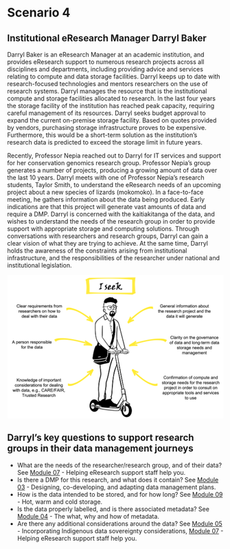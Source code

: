 # Scenario 4

## Institutional eResearch Manager Darryl Baker

Darryl Baker is an eResearch Manager at an academic institution, and provides eResearch support to numerous research projects across all disciplines and departments, including providing advice and services relating to compute and data storage facilities. Darryl keeps up to date with research-focused technologies and mentors researchers on the use of research systems. Darryl manages the resource that is the institutional compute and storage facilities allocated to research. In the last four years the storage facility of the institution has reached peak capacity, requiring careful management of its resources. Darryl seeks budget approval to expand the current on-premise storage facility. Based on quotes provided by vendors, purchasing storage infrastructure proves to be expensive. Furthermore, this would be a short-term solution as the institution’s research data is predicted to exceed the storage limit in future years.

Recently, Professor Nepia reached out to Darryl for IT services and support for her conservation genomics research group. Professor Nepia’s group generates a number of projects, producing a growing amount of data over the last 10 years. Darryl meets with one of Professor Nepia’s research students, Taylor Smith, to understand the eResearch needs of an upcoming project about a new species of lizards (mokomoko). In a face-to-face meeting, he gathers information about the data being produced. Early indications are that this project will generate vast amounts of data and require a DMP. Darryl is concerned with the kaitiakitanga of the data, and wishes to understand the needs of the research group in order to provide support with appropriate storage and computing solutions. Through conversations with researchers and research groups, Darryl can gain a clear vision of what they are trying to achieve. At the same time, Darryl holds the awareness of the constraints arising from institutional infrastructure, and the responsibilities of the researcher under national and institutional legislation. 

![Institutional eResearch Manager Darryl Baker](../figures/Darryl-v2.png)

## Darryl’s key questions to support research groups in their data management journeys

* What are the needs of the researcher/research group, and of their data? See [Module 07](https://genomicsaotearoa.github.io/data-management-resources/modules/module07/) - Helping eResearch support staff help you.
* Is there a DMP for this research, and what does it contain? See [Module 03](https://genomicsaotearoa.github.io/data-management-resources/modules/module03/) - Designing, co-developing, and adapting data management plans.
* How is the data intended to be stored, and for how long? See [Module 09](https://genomicsaotearoa.github.io/data-management-resources/modules/module09/) - Hot, warm and cold storage.
* Is the data properly labelled, and is there associated metadata? See [Module 04](https://genomicsaotearoa.github.io/data-management-resources/modules/module04/) - The what, why and how of metadata.
* Are there any additional considerations around the data? See [Module 05](https://genomicsaotearoa.github.io/data-management-resources/modules/module05/) - Incorporating Indigenous data sovereignty considerations, [Module 07](https://genomicsaotearoa.github.io/data-management-resources/modules/module05/) - Helping eResearch support staff help you.
